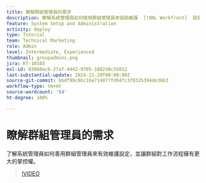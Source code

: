 ```yaml
---
title: 瞭解群組管理員的需求
description: 瞭解系統管理員如何使用群組管理員來協助維護  [!DNL Workfront]  設定，同時讓群組對其工作擁有更大的控制。
feature: System Setup and Administration
activity: deploy
type: Tutorial
team: Technical Marketing
role: Admin
level: Intermediate, Experienced
thumbnail: groupadmins.png
jira: KT-10103
exl-id: 03060ac6-27af-4442-9705-1882d8c55012
last-substantial-update: 2024-11-20T00:00:00Z
source-git-commit: bbdf99c6bc1be714077fd94fc3f8325394de36b3
workflow-type: tm+mt
source-wordcount: '54'
ht-degree: 100%

---
```


# 瞭解群組管理員的需求

了解系統管理員如何善用群組管理員來有效維護設定，並讓群組對工作流程擁有更大的掌控權。

>[!VIDEO](https://video.tv.adobe.com/v/3439323/?quality=12&learn=on&enablevpops=1)


